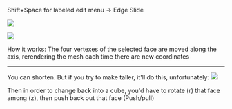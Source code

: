 
Shift+Space for labeled edit menu -> Edge Slide

![](https://i.imgur.com/n3WnOqF.png)

![](https://i.imgur.com/f77pW8g.png)


How it works: The four vertexes of the selected face are moved along the axis, rerendering the mesh each time there are new coordinates

---

You can shorten. But if you try to make taller, it'll do this, unfortunately:
![](https://i.imgur.com/oM8B0GH.png)

Then in order to change back into a cube, you'd have to rotate (r) that face among (z), then push back out that face (Push/pull)